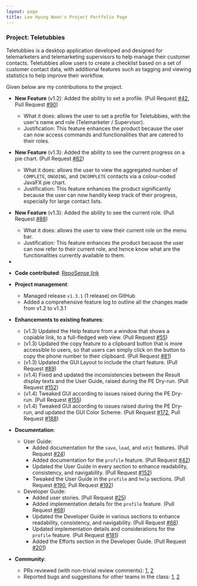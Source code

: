 ```yaml
---
layout: page
title: Lee Hyung Woon's Project Portfolio Page
---
```


### Project: Teletubbies

Teletubbies is a desktop application developed and designed for telemarketers and telemarketing supervisors to help manage their customer contacts. Teletubbies allow users to create a checklist based on a set of customer contact data, with additional features such as tagging and viewing statistics to help improve their workflow.

Given below are my contributions to the project.

* **New Feature** (v1.2): Added the ability to set a profile. (Pull Request [\#42](https://github.com/AY2122S1-CS2103T-W15-4/tp/pull/42), Pull Request [\#90](https://github.com/AY2122S1-CS2103T-W15-4/tp/pull/90))
  * What it does: allows the user to set a profile for Teletubbies, with the user's name and role (Telemarketer / Supervisor).
  * Justification: This feature enhances the product because the user can now access commands and functionalities that are catered to their roles.

* **New Feature** (v1.3): Added the ability to see the current progress on a pie chart. (Pull Request [\#82](https://github.com/AY2122S1-CS2103T-W15-4/tp/pull/82))
  * What it does: allows the user to view the aggregated number of `COMPLETE`, `ONGOING`, and `INCOMPLETE` contacts via a colour-coded JavaFX pie chart.
  * Justification: This feature enhances the product significantly because the user can now handily keep track of their progress, especially for large contact lists.

* **New Feature** (v1.3): Added the ability to see the current role. (Pull Request [\#88](https://github.com/AY2122S1-CS2103T-W15-4/tp/pull/88))
  * What it does: allows the user to view their current role on the menu bar.
  * Justification: This feature enhances the product because the user can now refer to their current role, and hence know what are the functionalities currently available to them.
* 
* **Code contributed**: [RepoSense link](https://nus-cs2103-ay2122s1.github.io/tp-dashboard/?search=lhw-1&sort=groupTitle&sortWithin=title&timeframe=commit&mergegroup=&groupSelect=groupByRepos&breakdown=true&checkedFileTypes=docs~functional-code~test-code~other&since=2021-09-17&tabOpen=true&tabType=authorship&tabAuthor=lhw-1&tabRepo=AY2122S1-CS2103T-W15-4%2Ftp%5Bmaster%5D&authorshipIsMergeGroup=false&authorshipFileTypes=docs~functional-code~test-code~other&authorshipIsBinaryFileTypeChecked=false)

* **Project management**:
  * Managed release `v1.3.1` (1 release) on GitHub
  * Added a comprehensive feature log to outline all the changes made from v1.2 to v1.3.1

* **Enhancements to existing features**:
  * (v1.3) Updated the Help feature from a window that shows a copiable link, to a full-fledged web view. (Pull Request [\#55](https://github.com/AY2122S1-CS2103T-W15-4/tp/pull/55))
  * (v1.3) Updated the copy feature to a clipboard button that is more accessible to users, so that users can simply click on the button to copy the phone number to their clipboard. (Pull Request [\#81](https://github.com/AY2122S1-CS2103T-W15-4/tp/pull/81))
  * (v1.3) Updated the GUI Layout to include the chart feature. (Pull Request [\#89](https://github.com/AY2122S1-CS2103T-W15-4/tp/pull/89))
  * (v1.4) Fixed and updated the inconsistencies between the Result display texts and the User Guide, raised during the PE Dry-run. (Pull Request [\#152](https://github.com/AY2122S1-CS2103T-W15-4/tp/pull/152))
  * (v1.4) Tweaked GUI according to issues raised during the PE Dry-run. (Pull Request [\#155](https://github.com/AY2122S1-CS2103T-W15-4/tp/pull/155))
  * (v1.4) Tweaked GUI according to issues raised during the PE Dry-run, and updated the GUI Color Scheme. (Pull Request [\#172](https://github.com/AY2122S1-CS2103T-W15-4/tp/pull/172), Pull Request [\#188](https://github.com/AY2122S1-CS2103T-W15-4/tp/pull/188))

* **Documentation**:
  * User Guide:
    * Added documentation for the `save`, `load`, and `edit` features. (Pull Request [\#24](https://github.com/AY2122S1-CS2103T-W15-4/tp/pull/24))
    * Added documentation for the `profile` feature. (Pull Request [\#42](https://github.com/AY2122S1-CS2103T-W15-4/tp/pull/42))
    * Updated the User Guide in every section to enhance readability, consistency, and navigability. (Pull Request [\#152](https://github.com/AY2122S1-CS2103T-W15-4/tp/pull/152))
    * Tweaked the User Guide in the `profile` and `help` sections. (Pull Request [\#190](https://github.com/AY2122S1-CS2103T-W15-4/tp/pull/190), Pull Request [\#192](https://github.com/AY2122S1-CS2103T-W15-4/tp/pull/192))
  * Developer Guide:
    * Added user stories. (Pull Request [\#25](https://github.com/AY2122S1-CS2103T-W15-4/tp/pull/25))
    * Added implementation details for the `profile` feature. (Pull Request [\#68](https://github.com/AY2122S1-CS2103T-W15-4/tp/pull/68))
    * Updated the Developer Guide in various sections to enhance readability, consistency, and navigability. (Pull Request [\#68](https://github.com/AY2122S1-CS2103T-W15-4/tp/pull/68))
    * Updated implementation details and considerations for the `profile` feature. (Pull Request [\#181](https://github.com/AY2122S1-CS2103T-W15-4/tp/pull/181))
    * Added the Efforts section in the Developer Guide. (Pull Request [\#201](https://github.com/AY2122S1-CS2103T-W15-4/tp/pull/201))

* **Community**:
  * PRs reviewed (with non-trivial review comments): [1](https://github.com/AY2122S1-CS2103T-W15-4/tp/pull/47), [2](https://github.com/AY2122S1-CS2103T-W15-4/tp/pull/69)
  * Reported bugs and suggestions for other teams in the class: [1](https://github.com/lhw-1/ped/issues/5), [2](https://github.com/lhw-1/ped/issues/2)
